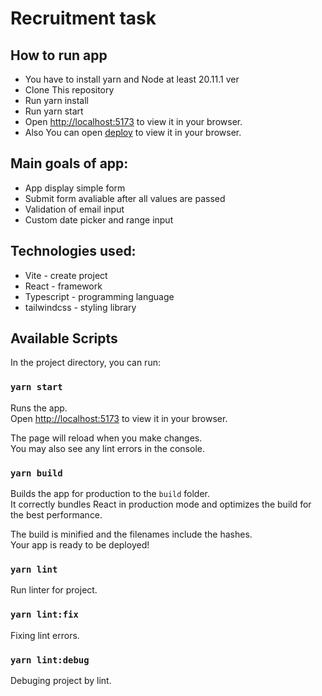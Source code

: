 # Recruitment task

## How to run app

- You have to install yarn and Node at least 20.11.1 ver
- Clone This repository
- Run yarn install
- Run yarn start
- Open [http://localhost:5173](http://localhost:5173) to view it in your browser.
- Also You can open [deploy](https://soft-baklava-1efb4c.netlify.app/) to view it in your browser.

## Main goals of app:
- App display simple form
- Submit form avaliable after all values are passed 
- Validation of email input
- Custom date picker and range input

## Technologies used:
- Vite - create project
- React - framework
- Typescript - programming language
- tailwindcss - styling library

## Available Scripts

In the project directory, you can run:

### `yarn start`

Runs the app.\
Open [http://localhost:5173](http://localhost:5173) to view it in your browser.

The page will reload when you make changes.\
You may also see any lint errors in the console.

### `yarn build`

Builds the app for production to the `build` folder.\
It correctly bundles React in production mode and optimizes the build for the best performance.

The build is minified and the filenames include the hashes.\
Your app is ready to be deployed!

### `yarn lint`

Run linter for project.

### `yarn lint:fix`

Fixing lint errors.

### `yarn lint:debug`

Debuging project by lint.